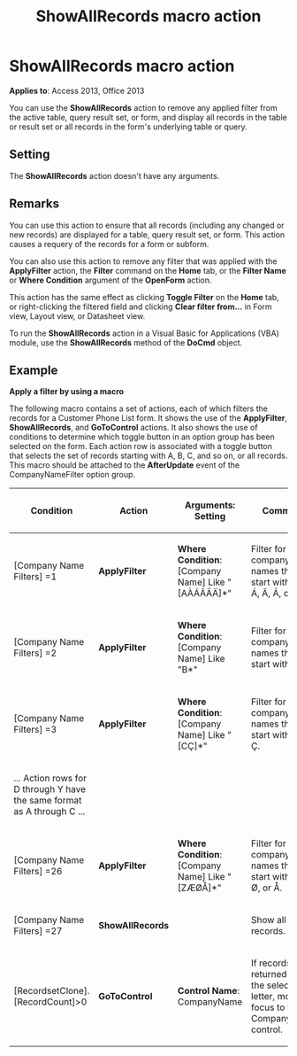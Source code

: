 ﻿---
title: ShowAllRecords macro action
TOCTitle: ShowAllRecords macro action
ms:assetid: 6f9741ad-0440-4b8d-abea-009063c111f8
ms:mtpsurl: https://msdn.microsoft.com/library/Ff195587(v=office.15)
ms:contentKeyID: 48545538
ms.date: 09/18/2015
mtps_version: v=office.15
---

# ShowAllRecords macro action


**Applies to**: Access 2013, Office 2013


You can use the **ShowAllRecords** action to remove any applied filter from the active table, query result set, or form, and display all records in the table or result set or all records in the form's underlying table or query.

## Setting

The **ShowAllRecords** action doesn't have any arguments.

## Remarks

You can use this action to ensure that all records (including any changed or new records) are displayed for a table, query result set, or form. This action causes a requery of the records for a form or subform.

You can also use this action to remove any filter that was applied with the **ApplyFilter** action, the **Filter** command on the **Home** tab, or the **Filter Name** or **Where Condition** argument of the **OpenForm** action.

This action has the same effect as clicking **Toggle Filter** on the **Home** tab, or right-clicking the filtered field and clicking **Clear filter from...** in Form view, Layout view, or Datasheet view.

To run the **ShowAllRecords** action in a Visual Basic for Applications (VBA) module, use the **ShowAllRecords** method of the **DoCmd** object.

## Example

**Apply a filter by using a macro**

The following macro contains a set of actions, each of which filters the records for a Customer Phone List form. It shows the use of the **ApplyFilter**, **ShowAllRecords**, and **GoToControl** actions. It also shows the use of conditions to determine which toggle button in an option group has been selected on the form. Each action row is associated with a toggle button that selects the set of records starting with A, B, C, and so on, or all records. This macro should be attached to the **AfterUpdate** event of the CompanyNameFilter option group.

<table>
<colgroup>
<col style="width: 25%" />
<col style="width: 25%" />
<col style="width: 25%" />
<col style="width: 25%" />
</colgroup>
<thead>
<tr class="header">
<th><p>Condition</p></th>
<th><p>Action</p></th>
<th><p>Arguments: Setting</p></th>
<th><p>Comment</p></th>
</tr>
</thead>
<tbody>
<tr class="odd">
<td><p>[Company Name Filters] =1</p></td>
<td><p><strong>ApplyFilter</strong></p></td>
<td><p><strong>Where Condition</strong>: [Company Name] Like &quot;[AÀÁÂÃÄ]*&quot;</p></td>
<td><p>Filter for company names that start with A, À, Á, Â, Ã, or Ä.</p></td>
</tr>
<tr class="even">
<td><p>[Company Name Filters] =2</p></td>
<td><p><strong>ApplyFilter</strong></p></td>
<td><p><strong>Where Condition</strong>: [Company Name] Like &quot;B*&quot;</p></td>
<td><p>Filter for company names that start with B.</p></td>
</tr>
<tr class="odd">
<td><p>[Company Name Filters] =3</p></td>
<td><p><strong>ApplyFilter</strong></p></td>
<td><p><strong>Where Condition</strong>: [Company Name] Like &quot;[CÇ]*&quot;</p></td>
<td><p>Filter for company names that start with C or Ç.</p></td>
</tr>
<tr class="even">
<td><p>... Action rows for D through Y have the same format as A through C ...</p></td>
<td></td>
<td></td>
<td></td>
</tr>
<tr class="odd">
<td><p>[Company Name Filters] =26</p></td>
<td><p><strong>ApplyFilter</strong></p></td>
<td><p><strong>Where Condition</strong>: [Company Name] Like &quot;[ZÆØÅ]*&quot;</p></td>
<td><p>Filter for company names that start with Z, Æ, Ø, or Å.</p></td>
</tr>
<tr class="even">
<td><p>[Company Name Filters] =27</p></td>
<td><p><strong>ShowAllRecords</strong></p></td>
<td><p></p></td>
<td><p>Show all records.</p></td>
</tr>
<tr class="odd">
<td><p>[RecordsetClone].[RecordCount]&gt;0</p></td>
<td><p><strong>GoToControl</strong></p></td>
<td><p><strong>Control Name</strong>: CompanyName</p></td>
<td><p>If records are returned for the selected letter, move focus to the CompanyName control.</p></td>
</tr>
</tbody>
</table>

